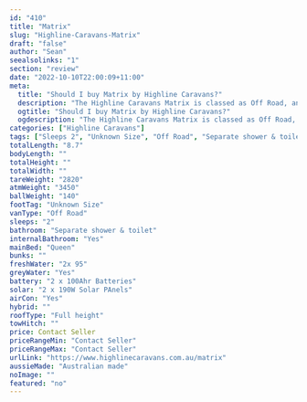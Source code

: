 ```yaml
---
id: "410"
title: "Matrix"
slug: "Highline-Caravans-Matrix"
draft: "false"
author: "Sean"
seealsolinks: "1"
section: "review"
date: "2022-10-10T22:00:09+11:00"
meta:
  title: "Should I buy Matrix by Highline Caravans?"
  description: "The Highline Caravans Matrix is classed as Off Road, and sleeps 2 people. It is Australian made and comes in at Unknown Size. It generally has Separate shower & toilet."
  ogtitle: "Should I buy Matrix by Highline Caravans?"
  ogdescription: "The Highline Caravans Matrix is classed as Off Road, and sleeps 2 people. It is Australian made and comes in at Unknown Size. It generally has Separate shower & toilet."
categories: ["Highline Caravans"]
tags: ["Sleeps 2", "Unknown Size", "Off Road", "Separate shower & toilet", "Full height", "Price Unknown", "Australian made"]
totalLength: "8.7"
bodyLength: ""
totalHeight: ""
totalWidth: ""
tareWeight: "2820"
atmWeight: "3450"
ballWeight: "140"
footTag: "Unknown Size"
vanType: "Off Road"
sleeps: "2"
bathroom: "Separate shower & toilet"
internalBathroom: "Yes"
mainBed: "Queen"
bunks: ""
freshWater: "2x 95"
greyWater: "Yes"
battery: "2 x 100Ahr Batteries"
solar: "2 x 190W Solar PAnels"
airCon: "Yes"
hybrid: ""
roofType: "Full height"
towHitch: ""
price: Contact Seller
priceRangeMin: "Contact Seller"
priceRangeMax: "Contact Seller"
urlLink: "https://www.highlinecaravans.com.au/matrix"
aussieMade: "Australian made"
noImage: ""
featured: "no"
---
```


